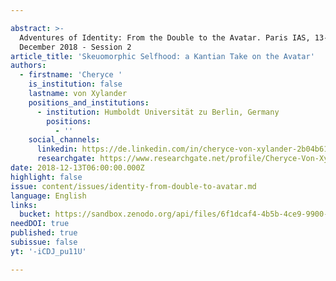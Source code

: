 ```yaml
---

abstract: >-
  Adventures of Identity: From the Double to the Avatar. Paris IAS, 13-14
  December 2018 - Session 2
article_title: 'Skeuomorphic Selfhood: a Kantian Take on the Avatar'
authors:
  - firstname: 'Cheryce '
    is_institution: false
    lastname: von Xylander
    positions_and_institutions:
      - institution: Humboldt Universität zu Berlin, Germany
        positions:
          - ''
    social_channels:
      linkedin: https://de.linkedin.com/in/cheryce-von-xylander-2b04b61aa
      researchgate: https://www.researchgate.net/profile/Cheryce-Von-Xylander
date: 2018-12-13T06:00:00.000Z
highlight: false
issue: content/issues/identity-from-double-to-avatar.md
language: English
links:
  bucket: https://sandbox.zenodo.org/api/files/6f1dcaf4-4b5b-4ce9-9900-33d84504099f
needDOI: true
published: true
subissue: false
yt: '-iCDJ_pu11U'

---
```









<Youtube yt="-iCDJ_pu11U" caption="Skeuomorphic Selfhood: a Kantian Take on the Avatar"></Youtube>